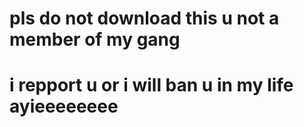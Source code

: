 # pls do not download this u not a member of my gang
# i repport u or i will ban u in my life ayieeeeeeee

